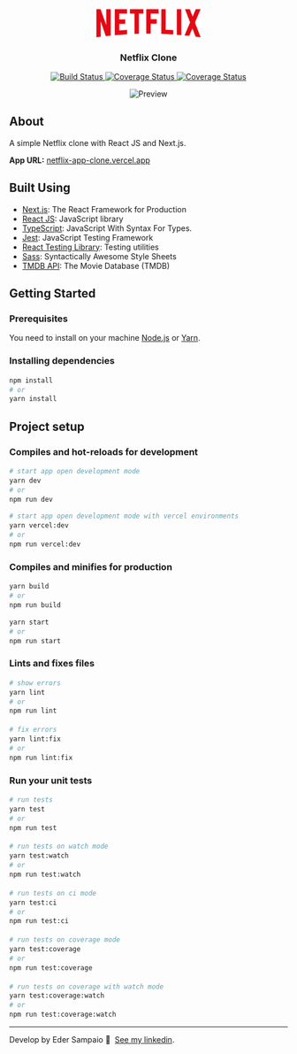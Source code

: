 <p align="center">
  <a href="https://netflix-app-clone.vercel.app/">
    <img width="190" src="./public/assets/img/netflix.png" alt="Netflix Clone" />
  </a>

  <h3 align="center">Netflix Clone</h3>
</p>

<p align="center">
  <a href="https://app.travis-ci.com/ederssouza/netflix-clone">
    <img src="https://app.travis-ci.com/ederssouza/netflix-clone.svg?branch=master" alt="Build Status" />
  </a>

  <a href='https://coveralls.io/github/ederssouza/netflix-clone?branch=master'>
    <img src='https://coveralls.io/repos/github/ederssouza/netflix-clone/badge.svg?branch=master' alt='Coverage Status' />
  </a>

  <a href="https://github.com/ederssouza/netflix-clone/blob/master/LICENSE.md">
    <img src="https://img.shields.io/badge/license-MIT-blue.svg?style=flat" alt="Coverage Status" />
  </a>
</p>

<p align="center">
  <img src="./docs/netflix-app-preview.gif" alt="Preview" />
</p>

## About

A simple Netflix clone with React JS and Next.js.

**App URL:** [netflix-app-clone.vercel.app](https://netflix-app-clone.vercel.app)

## Built Using

- [Next.js](https://nextjs.org): The React Framework for Production
- [React JS](https://reactjs.org): JavaScript library
- [TypeScript](https://www.typescriptlang.org): JavaScript With Syntax For Types.
- [Jest](https://jestjs.io): JavaScript Testing Framework
- [React Testing Library](https://testing-library.com): Testing utilities
- [Sass](https://sass-lang.com): Syntactically Awesome Style Sheets
- [TMDB API](https://www.themoviedb.org/documentation/api): The Movie Database (TMDB)

## Getting Started

### Prerequisites

You need to install on your machine [Node.js](https://nodejs.org) or [Yarn](https://yarnpkg.com).

### Installing dependencies

```bash
npm install
# or
yarn install
```

## Project setup

### Compiles and hot-reloads for development

```bash
# start app open development mode
yarn dev
# or
npm run dev
```

```bash
# start app open development mode with vercel environments
yarn vercel:dev
# or
npm run vercel:dev
```

### Compiles and minifies for production

```bash
yarn build
# or
npm run build
```

```bash
yarn start
# or
npm run start
```

### Lints and fixes files
```bash
# show errors
yarn lint
# or
npm run lint

# fix errors
yarn lint:fix
# or
npm run lint:fix
```

### Run your unit tests

```bash
# run tests
yarn test
# or
npm run test

# run tests on watch mode
yarn test:watch
# or
npm run test:watch

# run tests on ci mode
yarn test:ci
# or
npm run test:ci

# run tests on coverage mode
yarn test:coverage
# or
npm run test:coverage

# run tests on coverage with watch mode
yarn test:coverage:watch
# or
npm run test:coverage:watch
```

----

Develop by Eder Sampaio 👋 &nbsp;[See my linkedin](https://www.linkedin.com/in/ederssouza).